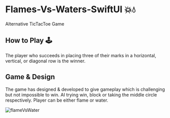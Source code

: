 # Flames-Vs-Waters-SwiftUI 💥💧
Alternative TicTacToe Game 
## How to Play 🕹
The player who succeeds in placing three of their marks in a horizontal, vertical, or diagonal row is the winner.
## Game & Design 
The game has designed & developed to give gameplay which is challenging but not impossible to win. AI trying win, block or taking the middle circle respectively. Player can be either flame or water. 



![flameVsWater](https://user-images.githubusercontent.com/87194129/146993389-7017c1c9-a2bf-44a2-8f39-696748a00313.gif)
